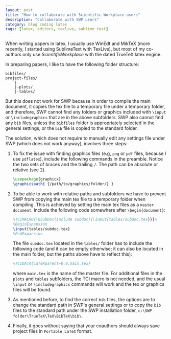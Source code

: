 ```yaml
---
layout: post
title: "How to collaborate with Scientific Workplace users"
description: "Collaborate with SWP users"
category: blog coding latex
tags: [latex, editors, texlive, sublime_text]
---
```


When writing papers in latex, I usually use WinEdt and MikTeX (more recently,
I started using SublimeText with TexLive), but most of my co-authors only use
_ScientificWorkplace_ with the dated TrueTeX latex engine.

In preparing papers, I like to have the following folder structure:

```
bibfiles/
project-files/
    |
    |-plots/
    |-tables/
```

But this does not work for SWP because in order to compile the main document, it copies the  tex file to a temporary file under a temporary folder, and therefore, SWP cannot find any folders or graphics included with
`\input` or `\includegraphics` that are in the above subfolders. SWP also cannot find any `bib` files, unless the `bibfiles` folder is appropriately selected in the general settings, or the `bib` file is copied to the standard folder.

The solution, which does not require to manually edit any settings file under SWP (which does not work anyway), involves three steps:

1. To fix the issue with finding graphics files (e.g, `png` or `pdf` files, because I use `pdflatex`), include the following commands in the preamble. Notice the two sets of braces and the trailing `/`. The path can be absolute or relative (see 2).

    ```latex
    \usepackage{graphicx}
    \graphicspath{ {/path/to/graphics/folder/} }
    ```

2. To be able to work with relative paths and subfolders we have to prevent SWP from copying the main tex file to a temporary folder when compiling. This is achieved by setting the main tex files as a `master document`. Include the following code somewhere after `\begin{document}`:

    ```latex
    %TCIMACRO{\QSubDoc{Include subdoc}{\input{tables/subdoc.tex}}}%
    %BeginExpansion
    \input{tables/subdoc.tex}
    %EndExpansion
    ```

    The file `subdoc.tex` located in the `tables/` folder has to include the following code (and it can be empty otherwise; it can also be located in the main folder, but the paths above have to reflect this):

    ```latex
    %TCIDATA{LaTeXparent=0,0,main.tex}
    ```
    
    where `main.tex` is the name of the master file. For additional files in the `plots` and `tables` subfolders, the TCI macro is not needed, and the usual `\input` or `\includegraphics` commands will work and the tex or graphics files will be found.

3. As mentioned before, to find the correct `bib` files, the options are to change the standard path in SWP's general settings or to copy the `bib` files to the standard path under the SWP installation folder,
`c:\SWP folder\TrueTeX\TeX\BibTeX\bib\`.

4. Finally, it goes without saying that your coauthors should always save project files in `Portable LaTeX` format.



